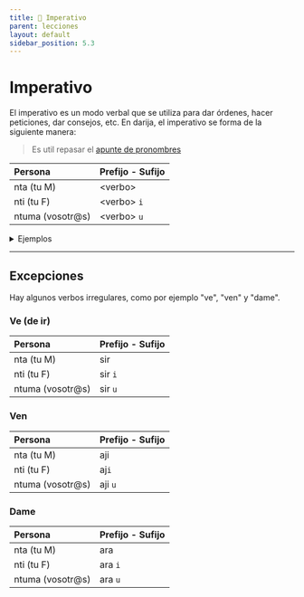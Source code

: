 ```yaml
---
title: 📖 Imperativo
parent: lecciones
layout: default
sidebar_position: 5.3
---
```


# Imperativo

El imperativo es un modo verbal que se utiliza para dar órdenes, hacer peticiones, dar consejos, etc. En darija, el imperativo se forma de la siguiente manera:

> Es util repasar el [apunte de pronombres](../vocabulario/pronombres.md)

| Persona          | Prefijo - Sufijo |
|:-----------------|:-----------------|
| nta (tu M)       | \<verbo\>        |
| nti (tu F)       | \<verbo\> `i`    |
| ntuma (vosotr@s) | \<verbo\> `u`    |


<details>

<summary> Ejemplos </summary>

| Marroquí                    | Castellano                 |
|:----------------------------|:---------------------------|
| Samira, kul `i`!            | Samira, comé!              |
| Guillermo, kul!             | Guillermo, comé!           |
| Samira w Guillermo, kul`u`! | Samira y Guillermo, coman! |

</details>

---

## Excepciones

Hay algunos verbos irregulares, como por ejemplo "ve", "ven" y "dame".

### Ve (de ir)
| Persona          | Prefijo - Sufijo |
|:-----------------|:-----------------|
| nta (tu M)       | sir              |
| nti (tu F)       | sir `i`          |
| ntuma (vosotr@s) | sir `u`          |


### Ven

| Persona          | Prefijo - Sufijo |
|:-----------------|:-----------------|
| nta (tu M)       | aji               |
| nti (tu F)       | aj`i`           |
| ntuma (vosotr@s) | aji `u`           |


### Dame

| Persona          | Prefijo - Sufijo |
|:-----------------|:-----------------|
| nta (tu M)       | ara              |
| nti (tu F)       | ara `i`          |
| ntuma (vosotr@s) | ara `u`          |

